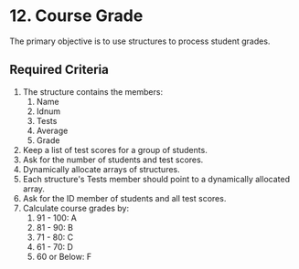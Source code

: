 # 12. Course Grade
The primary objective is to use structures to process student grades.

## Required Criteria
1. The structure contains the members:
    1. Name
    2. Idnum
    3. Tests
    4. Average
    5. Grade
2. Keep a list of test scores for a group of students.
3. Ask for the number of students and test scores.
4. Dynamically allocate arrays of structures.
5. Each structure's Tests member should point to a dynamically allocated array.
6. Ask for the ID member of students and all test scores.
7. Calculate course grades by:
    1. 91 - 100: A
    2. 81 - 90: B
    3. 71 - 80: C
    4. 61 - 70: D
    5. 60 or Below: F
